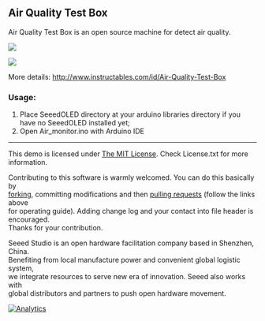 Air Quality Test Box
----------------

Air Quality Test Box is an open source machine for detect air quality.


![](http://www.seeedstudio.com/recipe/img/recipe/seeed-recipe-35-20130711084125.png)

![](http://www.seeedstudio.com/recipe/img/recipe/seeed-recipe-35-20130711084215.png)

More details: http://www.instructables.com/id/Air-Quality-Test-Box

### Usage:
1. Place SeeedOLED directory at your arduino libraries directory if you have no SeeedOLED installed yet;
2. Open Air_monitor.ino with Arduino IDE

----

This demo is licensed under [The MIT License](http://opensource.org/licenses/mit-license.php). Check License.txt for more information.<br>

Contributing to this software is warmly welcomed. You can do this basically by<br>
[forking](https://help.github.com/articles/fork-a-repo), committing modifications and then [pulling requests](https://help.github.com/articles/using-pull-requests) (follow the links above<br>
for operating guide). Adding change log and your contact into file header is encouraged.<br>
Thanks for your contribution.

Seeed Studio is an open hardware facilitation company based in Shenzhen, China. <br>
Benefiting from local manufacture power and convenient global logistic system, <br>
we integrate resources to serve new era of innovation. Seeed also works with <br>
global distributors and partners to push open hardware movement.<br>





[![Analytics](https://ga-beacon.appspot.com/UA-46589105-3/Air_Quality_Test_Box)](https://github.com/igrigorik/ga-beacon)
